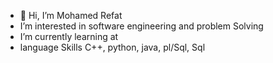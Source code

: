 - 👋 Hi, I’m Mohamed Refat
- I’m interested in software engineering and problem Solving
- I’m currently learning at
- language Skills C++, python, java, pl/Sql, Sql   


<!---
Mohammed-Refat/Mohammed-Refat is a ✨ special ✨ repository because its `README.md` (this file) appears on your GitHub profile.
You can click the Preview link to take a look at your changes.
--->
